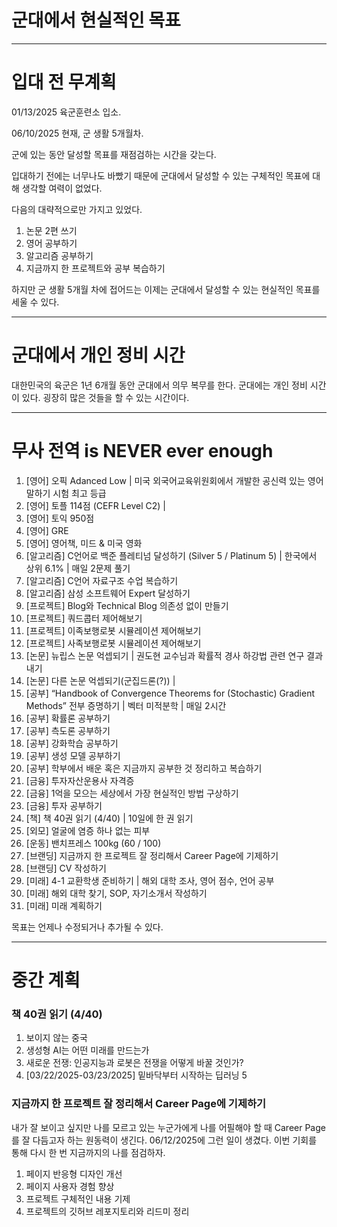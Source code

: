 # 군대에서 현실적인 목표

----------------------------------------------------------------------

# 입대 전 무계획

01/13/2025 육군훈련소 입소.

06/10/2025 현재, 군 생활 5개월차.

군에 있는 동안 달성할 목표를 재점검하는 시간을 갖는다.

입대하기 전에는 너무나도 바빴기 때문에 군대에서 달성할 수 있는 구체적인 목표에 대해 생각할 여력이 없었다.

다음의 대략적으로만 가지고 있었다.

1. 논문 2편 쓰기
2. 영어 공부하기
3. 알고리즘 공부하기
4. 지금까지 한 프로젝트와 공부 복습하기

하지만 군 생활 5개월 차에 접어드는 이제는 군대에서 달성할 수 있는 현실적인 목표를 세울 수 있다.

----------------------------------------------------------------------

# 군대에서 개인 정비 시간

대한민국의 육군은 1년 6개월 동안 군대에서 의무 복무를 한다. 군대에는 개인 정비 시간이 있다. 굉장히 많은 것들을 할 수 있는 시간이다.

----------------------------------------------------------------------

# 무사 전역 is NEVER ever enough

1. [영어] 오픽 Adanced Low | 미국 외국어교육위원회에서 개발한 공신력 있는 영어 말하기 시험 최고 등급
2. [영어] 토플 114점 (CEFR Level C2) |
3. [영어] 토익 950점
4. [영어] GRE
5. [영어] 영어책, 미드 & 미국 영화
6. [알고리즘] C언어로 백준 플레티넘 달성하기 (Silver 5 / Platinum 5) | 한국에서 상위 6.1% | 매일 2문제 풀기
7. [알고리즘] C언어 자료구조 수업 복습하기
8. [알고리즘] 삼성 소프트웨어 Expert 달성하기
9. [프로젝트] Blog와 Technical Blog 의존성 없이 만들기
10. [프로젝트] 쿼드콥터 제어해보기
11. [프로젝트] 이족보행로봇 시뮬레이션 제어해보기
12. [프로젝트] 사족보행로봇 시뮬레이션 제어해보기
13. [논문] 뉴립스 논문 억셉되기 | 권도현 교수님과 확률적 경사 하강법 관련 연구 결과 내기
14. [논문] 다른 논문 억셉되기(군집드론(?)) |
15. [공부] “Handbook of Convergence Theorems for (Stochastic) Gradient Methods” 전부 증명하기 | 벡터 미적분학 | 매일 2시간
16. [공부] 확률론 공부하기
17. [공부] 측도론 공부하기
18. [공부] 강화학습 공부하기
19. [공부] 생성 모델 공부하기
20. [공부] 학부에서 배운 혹은 지금까지 공부한 것 정리하고 복습하기
21. [금융] 투자자산운용사 자격증
22. [금융] 1억을 모으는 세상에서 가장 현실적인 방법 구상하기
23. [금융] 투자 공부하기
24. [책] 책 40권 읽기 (4/40) | 10일에 한 권 읽기
25. [외모] 얼굴에 염증 하나 없는 피부
26. [운동] 밴치프레스 100kg (60 / 100)
27. [브랜딩] 지금까지 한 프로젝트 잘 정리해서 Career Page에 기제하기
28. [브랜딩] CV 작성하기
29. [미래] 4-1 교환학생 준비하기 | 해외 대학 조사, 영어 점수, 언어 공부
30. [미래] 해외 대학 찾기, SOP, 자기소개서 작성하기
31. [미래] 미래 계획하기

목표는 언제나 수정되거나 추가될 수 있다.

----------------------------------------------------------------------

# 중간 계획

### 책 40권 읽기 (4/40)

1. 보이지 않는 중국
2. 생성형 AI는 어떤 미래를 만드는가
3. 새로운 전쟁: 인공지능과 로봇은 전쟁을 어떻게 바꿀 것인가?
4. [03/22/2025-03/23/2025] 밑바닥부터 시작하는 딥러닝 5

### 지금까지 한 프로젝트 잘 정리해서 Career Page에 기제하기

내가 잘 보이고 싶지만 나를 모르고 있는 누군가에게 나를 어필해야 할 때 Career Page를 잘 다듬고자 하는 원동력이 생긴다. 06/12/2025에 그런 일이 생겼다. 이번 기회를 통해 다시 한 번 지금까지의 나를 점검하자.

1. 페이지 반응형 디자인 개선
2. 페이지 사용자 경험 향상
3. 프로젝트 구체적인 내용 기제
4. 프로젝트의 깃허브 레포지토리와 리드미 정리
